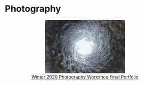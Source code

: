 Photography
===========

<p align="center" style="margin:0;"><a href="PhotographyWorkshopFinal"><img src="PhotographyWorkshopFinal/5.jpg" style="max-width:50%;"></a></p>
<p align="center" style="margin:0;"><a href="PhotographyWorkshopFinal">Winter 2020 Photography Workshop Final Portfolio</a></p>

<p></p> <!-- extra footer space -->
